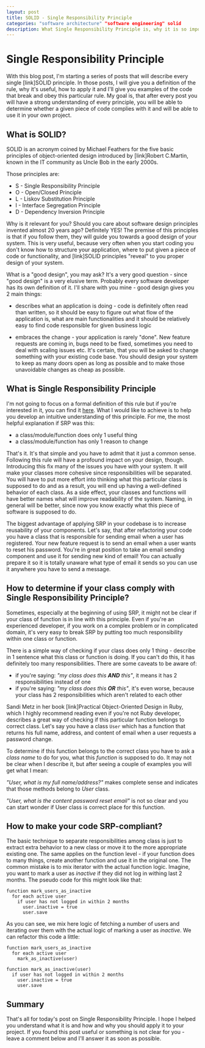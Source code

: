 ```yaml
---
layout: post
title: SOLID - Single Responsibility Principle
categories: "software architecture" "software engineering" solid
description: What Single Responsibility Principle is, why it is so important and how to apply it.
---
```


# Single Responsibility Principle

With this blog post, I'm starting a series of posts that will describe every single [link]SOLID principle. In those posts, I will give you a definition of the rule, why it's useful, how to apply it and I'll give you examples of the code that break and obey this particular rule. My goal is, that after every post you will have a strong understanding of every principle, you will be able to determine whether a given piece of code complies with it and will be able to use it in your own project.

## What is SOLID?

SOLID is an acronym coined by Michael Feathers for the five basic principles of object-oriented design introduced by [link]Robert C.Martin, known in the IT community as Uncle Bob in the early 2000s.

Those principles are:
* S - Single Responsibility Principle
* O - Open/Closed Principle
* L - Liskov Substitution Principle
* I - Interface Segregation Principle
* D - Dependency Inversion Principle

Why is it relevant for you? Should you care about software design principles invented almost 20 years ago? Definitely YES! The premise of this principles is that if you follow them, they will guide you towards a good design of your system. This is very useful, because very often when you start coding you don't know how to structure your application, where to put given a piece of code or functionality, and [link]SOLID principles "reveal" to you proper design of your system. 

What is a "good design", you may ask? It's a very good question - since "good design" is a very elusive term. Probably every software developer has its own definition of it. I'll share with you mine - good design gives you 2 main things:

* describes what an application is doing - code is definitely often read than written, so it should be easy to figure out what flow of the application is, what are main functionalities and it should be relatively easy to find code responsible for given business logic

* embraces the change - your application is rarely "done". New feature requests are coming in, bugs need to be fixed, sometimes you need to deal with scaling issues etc. It's certain, that you will be asked to change something with your existing code base. You should design your system to keep as many doors open as long as possible and to make those unavoidable changes as cheap as possible.

## What is Single Responsibility Principle

I'm not going to focus on a formal definition of this rule but if you're interested in it, you can find it [here](https://en.wikipedia.org/wiki/Single_responsibility_principle). What I would like to achieve is to help you develop an intuitive understanding of this principle. For me, the most helpful explanation if SRP was this:

* a class/module/function does only 1 useful thing
* a class/module/function has only 1 reason to change

That's it. It's that simple and you have to admit that it just a common sense. Following this rule will have a profound impact on your design, though. Introducing this fix many of the issues you have with your system. It will make your classes more cohesive since responsibilities will be separated. You will have to put more effort into thinking what this particular class is supposed to do and as a result, you will end up having a well-defined behavior of each class. As a side effect, your classes and functions will have better names what will improve readability of the system. Naming, in general will be better, since now you know exactly what this piece of software is supposed to do.

The biggest advantage of applying SRP in your codebase is to increase reusability of your components. Let's say, that after refactoring your code you have a class that is responsible for sending email when a user has registered. Your new feature request is to send an email when a user wants to reset his password. You're in great position to take an email sending component and use it for sending new kind of email! You can actually prepare it so it is totally unaware what type of email it sends so you can use it anywhere you have to send a message.

## How to determine if your class comply with Single Responsibility Principle?

Sometimes, especially at the beginning of using SRP, it might not be clear if your class of function is in line with this principle. Even if you're an experienced developer, if you work on a complex problem or in complicated domain, it's very easy to break SRP by putting too much responsibility within one class or function. 

There is a simple way of checking if your class does only 1 thing - describe in 1 sentence what this class or function is doing. If you can't do this, it has definitely too many responsibilities. There are some caveats to be aware of:

* if you're saying: _"my class does this **AND** this"_, it means it has 2 responsibilities instead of one 
* if you're saying: _"my class does this **OR** this"_, it's even worse, because your class has 2 responsibilities which aren't related to each other

Sandi Metz in her book [link]Practical Object-Oriented Design in Ruby, which I highly recommend reading even if you're not Ruby developer, describes a great way of checking if this particular function belongs to correct class. Let's say you have a class `User` which has a function that returns his full name, address, and content of email when a user requests a password change. 

To determine if this function belongs to the correct class you have to ask a _class name_ to do for you, what this _function_ is supposed to do. It may not be clear when I describe it, but after seeing a couple of examples you will get what I mean:

_"User, what is my full name/address?"_ makes complete sense and indicates that those methods belong to _User_ class.

_"User, what is the content password reset email"_ is not so clear and you can start wonder if User class is correct place for this function.

## How to make your code SRP-compliant?

The basic technique to separate responsibilities among class is just to extract extra behavior to a new class or move it to the more appropriate existing one. The same applies on the function level - if your function does to many things, create another function and use it in the original one.
The common mistake is to mix iterator with the actual function logic. Imagine, you want to mark a user as _inactive_ if they did not log in withing last 2 months. The pseudo code for this might look like that:

```
function mark_users_as_inactive
  for each active user
    if user has not logged in within 2 months
      user.inactive = true
      user.save
``` 

As you can see, we mix here logic of fetching a number of users and iterating over them with the actual logic of marking a user as _inactive_. We can refactor this code a little:

```
function mark_users_as_inactive
  for each active user
    mark_as_inactive(user)
      
function mark_as_inactive(user)
  if user has not logged in within 2 months
    user.inactive = true
    user.save
```

## Summary

That's all for today's post on Single Responsibility Principle. I hope I helped you understand what it is and how and why you should apply it to your project. If you found this post useful or something is not clear for you - leave a comment below and I'll answer it as soon as possible.